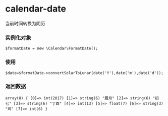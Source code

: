 # calendar-date
当前时间转换为阴历

### 实例化对象

    $formatDate = new \Calendar\FormatDate();
### 使用
    $date=$formatDate->convertSolarToLunar(date('Y'),date('m'),date('d'));
### 返回数据
``array(8) { [0]=> int(2017) [1]=> string(6) "腊月" [2]=> string(6) "初七" [3]=> string(6) "丁酉" [4]=> int(13) [5]=> float(7) [6]=> string(3) "鸡" [7]=> int(6) }``
